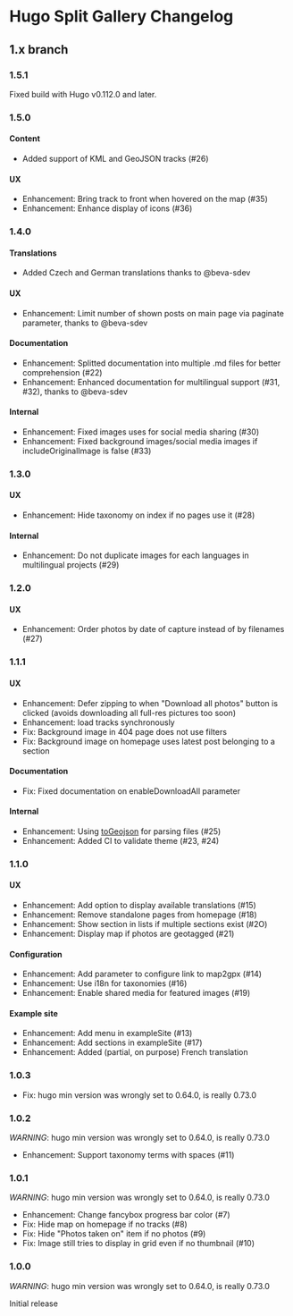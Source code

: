 # Hugo Split Gallery Changelog

## 1.x branch

### 1.5.1

Fixed build with Hugo v0.112.0 and later.

### 1.5.0

#### Content

* Added support of KML and GeoJSON tracks (#26)

#### UX

* Enhancement: Bring track to front when hovered on the map (#35)
* Enhancement: Enhance display of icons (#36)

### 1.4.0

#### Translations

* Added Czech and German translations thanks to @beva-sdev

#### UX

* Enhancement: Limit number of shown posts on main page via paginate parameter, thanks to @beva-sdev

#### Documentation

* Enhancement: Splitted documentation into multiple .md files for better comprehension (#22)
* Enhancement: Enhanced documentation for multilingual support (#31, #32), thanks to @beva-sdev

#### Internal

* Enhancement: Fixed images uses for social media sharing (#30)
* Enhancement: Fixed background images/social media images if includeOriginalImage is false (#33)

### 1.3.0

#### UX

* Enhancement: Hide taxonomy on index if no pages use it (#28)

#### Internal

* Enhancement: Do not duplicate images for each languages in multilingual projects (#29)

### 1.2.0

#### UX

* Enhancement: Order photos by date of capture instead of by filenames (#27)

### 1.1.1

#### UX

* Enhancement: Defer zipping to when "Download all photos" button is clicked (avoids downloading all full-res pictures too soon)
* Enhancement: load tracks synchronously
* Fix: Background image in 404 page does not use filters
* Fix: Background image on homepage uses latest post belonging to a section

#### Documentation

* Fix: Fixed documentation on enableDownloadAll parameter

#### Internal

* Enhancement: Using [toGeojson](https://github.com/tmcw/togeojson) for parsing files (#25)
* Enhancement: Added CI to validate theme (#23, #24)

### 1.1.0

#### UX

* Enhancement: Add option to display available translations (#15)
* Enhancement: Remove standalone pages from homepage (#18)
* Enhancement: Show section in lists if multiple sections exist (#2O)
* Enhancement: Display map if photos are geotagged (#21)

#### Configuration

* Enhancement: Add parameter to configure link to map2gpx (#14)
* Enhancement: Use i18n for taxonomies (#16)
* Enhancement: Enable shared media for featured images (#19)

#### Example site

* Enhancement: Add menu in exampleSite (#13)
* Enhancement: Add sections in exampleSite (#17)
* Enhancement: Added (partial, on purpose) French translation

### 1.0.3

* Fix: hugo min version was wrongly set to 0.64.0, is really 0.73.0

### 1.0.2

*WARNING*: hugo min version was wrongly set to 0.64.0, is really 0.73.0

* Enhancement: Support taxonomy terms with spaces (#11)

### 1.0.1

*WARNING*: hugo min version was wrongly set to 0.64.0, is really 0.73.0

* Enhancement: Change fancybox progress bar color (#7)
* Fix: Hide map on homepage if no tracks (#8)
* Fix: Hide "Photos taken on" item if no photos (#9)
* Fix: Image still tries to display in grid even if no thumbnail (#10)

### 1.0.0

*WARNING*: hugo min version was wrongly set to 0.64.0, is really 0.73.0

Initial release
